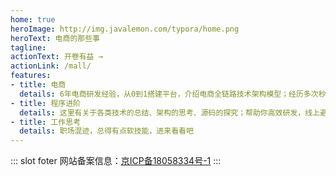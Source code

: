 ```yaml
---
home: true
heroImage: http://img.javalemon.com/typora/home.png
heroText: 电商的那些事
tagline: 
actionText: 开卷有益 →
actionLink: /mall/
features:
- title: 电商
  details: 6年电商研发经验，从0到1搭建平台，介绍电商全链路技术架构模型；经历多次秒杀、抢购活动，全方位保障稳定性；丰富的产品解决方案。
- title: 程序进阶
  details: 这里有关于各类技术的总结、架构的思考、源码的探究；帮助你高效研发，线上避坑指北
- title: 工作思考
  details: 职场混迹，总得有点软技能，进来看看吧
---
```


::: slot foter
网站备案信息：[京ICP备18058334号-1](https://beian.miit.gov.cn/)
:::

